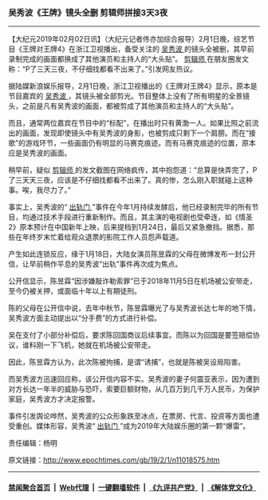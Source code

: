 ### 吴秀波《王牌》镜头全删 剪辑师拼接3天3夜
------------------------

<p>
 【大纪元2019年02月02日讯】（大纪元记者佟亦加综合报导）2月1日晚，综艺节目《王牌对王牌4》在浙江卫视播出，备受关注的
 <a href="http://www.epochtimes.com/gb/tag/%E5%90%B4%E7%A7%80%E6%B3%A2.html">
  吴秀波
 </a>
 的镜头全被删，其早前录制完成的画面都换成了其他演员和主持人的“大头贴”。
 <a href="http://www.epochtimes.com/gb/tag/%E5%89%AA%E8%BE%91%E5%B8%88.html">
  剪辑师
 </a>
 在朋友圈发文称：“P了三天三夜，不仔细找都看不出来了。”引发网友热议。
</p>
<p>
 据陆媒新浪娱乐报导，2月1日晚，浙江卫视播出的《王牌对王牌4》显示，原本是节目嘉宾的
 <a href="http://www.epochtimes.com/gb/tag/%E5%90%B4%E7%A7%80%E6%B3%A2.html">
  吴秀波
 </a>
 ，其镜头被全部剪光。节目整体上没有了所有明星的全景镜头，之前是凡有吴秀波的画面，都被剪成了其他演员和主持人的“大头贴”。
</p>
<p>
 而且，通常两位嘉宾在节目中的“标配”，在播出时只有黄渤一人。如果比照之前流出的画面，发现即使镜头中有吴秀波的身影，也被剪成只剩下一个肩膀。而在“接歌”的游戏环节，一些画面仍有明显的马赛克痕迹。而有马赛克痕迹的位置，原本应是吴秀波的画面。
</p>
<p>
 稍早前，疑似
 <a href="http://www.epochtimes.com/gb/tag/%E5%89%AA%E8%BE%91%E5%B8%88.html">
  剪辑师
 </a>
 的发文截图在网络疯传，其中抱怨道：“总算是快弄完了，P了三天天三夜，应该是不仔细找都看不出来了。真的惨，怎么刚入职就碰上这种事。唉，我尽力了。”
</p>
<p>
 事实上，吴秀波的“
 <a href="http://www.epochtimes.com/gb/tag/%E5%87%BA%E8%BD%A8%E9%97%A8.html">
  出轨门
 </a>
 ”事件在今年1月持续发酵后，他已经录制完毕的所有节目，均通过技术手段进行重新制作。而且，其主演的电视剧也受牵连，如《情圣2》原本预计在中国新年上映，后来提档到1月24日，最后又紧急撤挡。据悉，那些在年终岁末忙着给观众退票的影院工作人员怨声载道。
</p>
<p>
 产生如此连锁反应，缘于1月18日，大陆女演员陈昱霖的父母在微博发布一封公开信，让早前稍作平息的吴秀波“出轨”事件再次成为焦点。
</p>
<p>
 公开信显示，陈昱霖“因涉嫌敲诈勒索罪”已于2018年11月5日在机场被公安带走，至今仍被关押，或面临十年以上有期徒刑。
</p>
<p>
 陈的父母在公开信中说，去年中秋节，陈昱霖曝光了与吴秀波长达七年的地下情，吴秀波方面主动提出以“分手费”的方式进行补偿。
</p>
<p>
 吴在支付了小部分补偿后，要求陈回国商议后续事宜。而陈以为回国是要签赔偿协议，谁料刚一下飞机，她就在机场被公安带走。
</p>
<p>
 因此，陈昱霖方认为，此次陈被拘捕，是谓“诱捕”，也就是陈被吴设局陷害。
</p>
<p>
 而吴秀波方迅速回应称，该公开信内容不实。吴秀波的妻子何震亚表示，因为遭到对方长达一年半的威胁与恐吓，索要巨额财物，从几百万到几千万人民币，为保护家庭，吴秀波方才决定报警。
</p>
<p>
 事件引发舆论哗然，吴秀波的公众形象跌至冰点，在票房、代言、投资等方面也遭受重创。媒体形容，吴秀波“
 <a href="http://www.epochtimes.com/gb/tag/%E5%87%BA%E8%BD%A8%E9%97%A8.html">
  出轨门
 </a>
 ”成为2019年大陆娱乐圈的第一颗“爆雷”。
</p>
<p>
</p>
<p>
 责任编辑：杨明
</p>

原文链接：http://www.epochtimes.com/gb/19/2/1/n11018575.htm


------------------------
#### [禁闻聚合首页](https://github.com/gfw-breaker/banned-news/blob/master/README.md) &nbsp;|&nbsp; [Web代理](https://github.com/gfw-breaker/open-proxy/blob/master/README.md) &nbsp;|&nbsp; [一键翻墙软件](https://github.com/gfw-breaker/nogfw/blob/master/README.md) &nbsp;|&nbsp; [《九评共产党》](https://github.com/gfw-breaker/9ping.md/blob/master/README.md#九评之一评共产党是什么) &nbsp;|&nbsp; [《解体党文化》](https://github.com/gfw-breaker/jtdwh.md/blob/master/README.md#绪论)